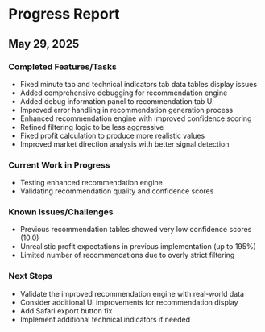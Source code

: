 # Progress Report

## May 29, 2025

### Completed Features/Tasks
- Fixed minute tab and technical indicators tab data tables display issues
- Added comprehensive debugging for recommendation engine
- Added debug information panel to recommendation tab UI
- Improved error handling in recommendation generation process
- Enhanced recommendation engine with improved confidence scoring
- Refined filtering logic to be less aggressive
- Fixed profit calculation to produce more realistic values
- Improved market direction analysis with better signal detection

### Current Work in Progress
- Testing enhanced recommendation engine
- Validating recommendation quality and confidence scores

### Known Issues/Challenges
- Previous recommendation tables showed very low confidence scores (10.0)
- Unrealistic profit expectations in previous implementation (up to 195%)
- Limited number of recommendations due to overly strict filtering

### Next Steps
- Validate the improved recommendation engine with real-world data
- Consider additional UI improvements for recommendation display
- Add Safari export button fix
- Implement additional technical indicators if needed

